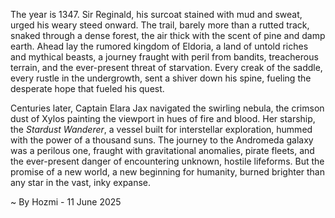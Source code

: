 
The year is 1347.  Sir Reginald, his surcoat stained with mud and sweat, urged his weary steed onward.  The trail, barely more than a rutted track, snaked through a dense forest, the air thick with the scent of pine and damp earth.  Ahead lay the rumored kingdom of Eldoria, a land of untold riches and mythical beasts, a journey fraught with peril from bandits, treacherous terrain, and the ever-present threat of starvation. Every creak of the saddle, every rustle in the undergrowth, sent a shiver down his spine, fueling the desperate hope that fueled his quest.


Centuries later, Captain Elara Jax navigated the swirling nebula, the crimson dust of Xylos painting the viewport in hues of fire and blood. Her starship, the *Stardust Wanderer*, a vessel built for interstellar exploration, hummed with the power of a thousand suns.  The journey to the Andromeda galaxy was a perilous one, fraught with gravitational anomalies, pirate fleets, and the ever-present danger of encountering unknown, hostile lifeforms. But the promise of a new world, a new beginning for humanity, burned brighter than any star in the vast, inky expanse.

~ By Hozmi - 11 June 2025
